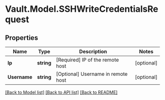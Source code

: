 # Vault.Model.SSHWriteCredentialsRequest

## Properties

Name | Type | Description | Notes
------------ | ------------- | ------------- | -------------
**Ip** | **string** | [Required] IP of the remote host | [optional] 
**Username** | **string** | [Optional] Username in remote host | [optional] 

[[Back to Model list]](../README.md#documentation-for-models) [[Back to API list]](../README.md#documentation-for-api-endpoints) [[Back to README]](../README.md)

